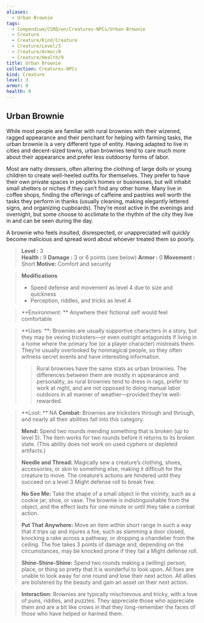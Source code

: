 ```yaml
---
aliases:
  - Urban Brownie
tags:
  - Compendium/CSRD/en/Creatures-NPCs/Urban-Brownie
  - Creature
  - Creature/Kind/Creature
  - Creature/Level/3
  - Creature/Armor/0
  - Creature/Health/9
title: Urban Brownie
collection: Creatures-NPCs
kind: Creature
level: 3
armor: 0
health: 9
---
```

## Urban Brownie
While most people are familiar with rural brownies with their wizened, ragged appearance and their penchant for helping with farming tasks, the urban brownie is a very different type of entity. Having adapted to live in cities and decent-sized towns, urban brownies tend to care much more about their appearance and prefer less outdoorsy forms of labor. 

Most are natty dressers, often altering the clothing of large dolls or young children to create well-heeled outfits for themselves. They prefer to have their own private spaces in people’s homes or businesses, but will inhabit small shelters or niches if they can’t find any other home. Many live in coffee shops, finding the offerings of caffeine and pastries well worth the tasks they perform in thanks (usually cleaning, making elegantly lettered signs, and organizing cupboards). They’re most active in the evenings and overnight, but some choose to acclimate to the rhythm of the city they live in and can be seen during the day. 

A brownie who feels insulted, disrespected, or unappreciated will quickly become malicious and spread word about whoever treated them so poorly.

 
> **Level :** 3  
> **Health :** 9 
> **Damage :** 3 or 6 points (see below) 
> **Armor :** 0 
> **Movement :** Short
> **Motive:**  Comfort and security 

> **Modifications**  
>- Speed defense and movement as level 4 due to size and quickness
>- Perception, riddles, and tricks as level 4 

  
> **Environment: ** Anywhere their fictional self would feel comfortable 
 
> **Uses: **: Brownies are usually supportive characters in a story, but they may be vexing tricksters—or even outright antagonists if living in a home where the primary foe (or a player character) mistreats them. They’re usually overlooked by nonmagical people, so they often witness secret events and have interesting information.
> >Rural brownies have the same stats as urban brownies. The differences between them are mostly in appearance and personality, as rural brownies tend to dress in rags, prefer to work at night, and are not opposed to doing manual labor outdoors in all manner of weather—provided they’re well-rewarded.


> **Loot: ** NA
> **Combat:** 
>Brownies are tricksters through and through, and nearly all their abilities fall into this category. 
>
>**Mend:** Spend two rounds mending something that is broken (up to level 5). The item works for two rounds before it returns to its broken state. (This ability does not work on used cyphers or depleted artifacts.) 
>
>**Needle and Thread:** Magically sew a creature’s clothing, shoes, accessories, or skin to something else, making it difficult for the creature to move. The creature’s actions are hindered until they succeed on a level 3 Might defense roll to break free. 
>
>**No See Me:** Take the shape of a small object in the vicinity, such as a cookie jar, shoe, or vase. The brownie is indistinguishable from the object, and the effect lasts for one minute or until they take a combat action. 
>
>**Put That Anywhere:** Move an item within short range in such a way that it trips up and injures a foe, such as slamming a door closed, knocking a rake across a pathway, or dropping a chandelier from the ceiling. The foe takes 3 points of damage and, depending on the circumstances, may be knocked prone if they fail a Might defense roll. 
>
>**Shine-Shine-Shine:** Spend two rounds making a (willing) person, place, or thing so pretty that it is wonderful to look upon. All foes are unable to look away for one round and lose their next action. All allies are bolstered by the beauty and gain an asset on their next action.

>**Interaction:** 
>Brownies are typically mischievous and tricky, with a love of puns, riddles, and puzzles. They appreciate those who appreciate them and are a bit like crows in that they long-remember the faces of those who have helped or harmed them. 


